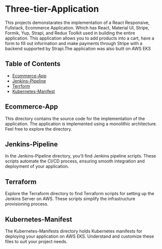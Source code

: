 # Three-tier-Application

This projects demonstarates the implementation of a React Responsive, Fullstack, Ecommerce Application. Which has React, Material UI, Stripe, Formik, Yup, Strapi, and Redux Toolkit used in building
the entire application. This application allows you to add products into a cart, have a form to fill out information and make payments through Stripe with a backend supported by Strapi.The application was also built on AWS EKS


## Table of Contents
- [Ecommerce-App](#Ecommerce-App)
- [Jenkins-Pipeline](#Jenkins-Pipeline)
- [Terrform](#Terraform)
- [Kubernetes-Manifest](#Kubernetes-Manifest-file)

## Ecommerce-App
This directory contains the source code for the implementation of the application. The application is implemented using a monolithic architecture. Feel free to explore the directory.

## Jenkins-Pipeline
In the Jenkins-Pipeline directory, you'll find Jenkins pipeline scripts. These scripts automate the CI/CD process, ensuring smooth integration and deployment of your application.

## Terraform
Explore the Terraform directory to find Terraform scripts for setting up the Jenkins Server on AWS. These scripts simplify the infrastructure provisioning process.

## Kubernetes-Manifest
The Kubernetes-Manifests directory holds Kubernetes manifests for deploying your application on AWS EKS. Understand and customize these files to suit your project needs.